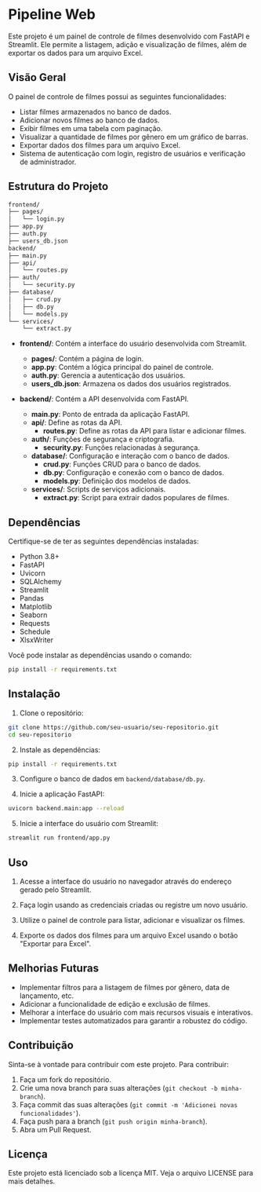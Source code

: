 # Pipeline Web

Este projeto é um painel de controle de filmes desenvolvido com FastAPI e Streamlit. Ele permite a listagem, adição e visualização de filmes, além de exportar os dados para um arquivo Excel.

## Visão Geral

O painel de controle de filmes possui as seguintes funcionalidades:
- Listar filmes armazenados no banco de dados.
- Adicionar novos filmes ao banco de dados.
- Exibir filmes em uma tabela com paginação.
- Visualizar a quantidade de filmes por gênero em um gráfico de barras.
- Exportar dados dos filmes para um arquivo Excel.
- Sistema de autenticação com login, registro de usuários e verificação de administrador.

## Estrutura do Projeto

```bash
frontend/
├── pages/
│   └── login.py
├── app.py
├── auth.py
├── users_db.json
backend/
├── main.py
├── api/
│   └── routes.py
├── auth/
│   └── security.py
├── database/
│   ├── crud.py
│   ├── db.py
│   └── models.py
└── services/
    └── extract.py
```

- **frontend/**: Contém a interface do usuário desenvolvida com Streamlit.
  - **pages/**: Contém a página de login.
  - **app.py**: Contém a lógica principal do painel de controle.
  - **auth.py**: Gerencia a autenticação dos usuários.
  - **users_db.json**: Armazena os dados dos usuários registrados.

- **backend/**: Contém a API desenvolvida com FastAPI.
  - **main.py**: Ponto de entrada da aplicação FastAPI.
  - **api/**: Define as rotas da API.
    - **routes.py**: Define as rotas da API para listar e adicionar filmes.
  - **auth/**: Funções de segurança e criptografia.
    - **security.py**: Funções relacionadas à segurança.
  - **database/**: Configuração e interação com o banco de dados.
    - **crud.py**: Funções CRUD para o banco de dados.
    - **db.py**: Configuração e conexão com o banco de dados.
    - **models.py**: Definição dos modelos de dados.
  - **services/**: Scripts de serviços adicionais.
    - **extract.py**: Script para extrair dados populares de filmes.

## Dependências

Certifique-se de ter as seguintes dependências instaladas:

- Python 3.8+
- FastAPI
- Uvicorn
- SQLAlchemy
- Streamlit
- Pandas
- Matplotlib
- Seaborn
- Requests
- Schedule
- XlsxWriter

Você pode instalar as dependências usando o comando:

```bash
pip install -r requirements.txt
```

## Instalação

1. Clone o repositório:

```bash
git clone https://github.com/seu-usuario/seu-repositorio.git
cd seu-repositorio
```

2. Instale as dependências:

```bash
pip install -r requirements.txt
```

3. Configure o banco de dados em `backend/database/db.py`.

4. Inicie a aplicação FastAPI:

```bash
uvicorn backend.main:app --reload
```

5. Inicie a interface do usuário com Streamlit:

```bash
streamlit run frontend/app.py
```

## Uso

1. Acesse a interface do usuário no navegador através do endereço gerado pelo Streamlit.

2. Faça login usando as credenciais criadas ou registre um novo usuário.

3. Utilize o painel de controle para listar, adicionar e visualizar os filmes.

4. Exporte os dados dos filmes para um arquivo Excel usando o botão "Exportar para Excel".

## Melhorias Futuras

- Implementar filtros para a listagem de filmes por gênero, data de lançamento, etc.
- Adicionar a funcionalidade de edição e exclusão de filmes.
- Melhorar a interface do usuário com mais recursos visuais e interativos.
- Implementar testes automatizados para garantir a robustez do código.

## Contribuição

Sinta-se à vontade para contribuir com este projeto. Para contribuir:

1. Faça um fork do repositório.
2. Crie uma nova branch para suas alterações (`git checkout -b minha-branch`).
3. Faça commit das suas alterações (`git commit -m 'Adicionei novas funcionalidades'`).
4. Faça push para a branch (`git push origin minha-branch`).
5. Abra um Pull Request.

## Licença

Este projeto está licenciado sob a licença MIT. Veja o arquivo LICENSE para mais detalhes.




